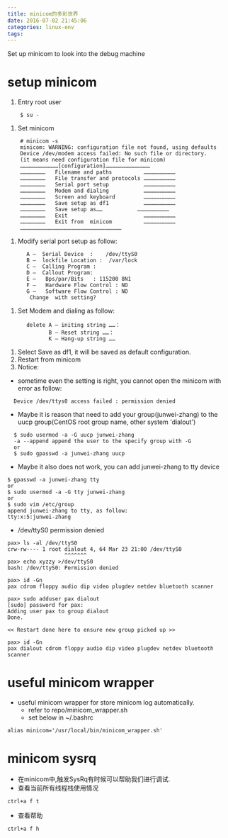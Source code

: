 ```yaml
---
title: minicom的多彩世界
date: 2016-07-02 21:45:06
categories: linux-env
tags:
---
```


Set up minicom to look into the debug machine

<!--more-->

# setup minicom #
1. Entry root user
```
    $ su -
```
1. Set minicom
```
    # minicom -s
    minicom: WARNING: configuration file not found, using defaults
    Device /dev/modem access failed: No such file or directory.
    (it means need configuration file for minicom)
    ………………………………[configuration]……………………………………
    ……………………   Filename and paths          …………………………
    ……………………   File transfer and protocols …………………………
    ……………………   Serial port setup           …………………………
    ……………………   Modem and dialing           …………………………
    ……………………   Screen and keyboard         …………………………
    ……………………   Save setup as df1           …………………………
    ……………………   Save setup as……           …………………………
    ……………………   Exit                        …………………………
    ……………………   Exit from  minicom          …………………………
    ……………………………………………………………………………………
```
1. Modify serial port setup as follow:
```
      A —  Serial Device  :    /dev/ttyS0
      B —  lockfile Location :  /var/lock
      C —  Calling Program :
      D —  Callout Program:
      E —   Bps/par/Bits   : 115200 8N1
      F —   Hardware Flow Control : NO
      G —   Software Flow Control : NO
       Change  with setting?
```
1. Set Modem and dialing as follow:
```
      delete A — initing string ……：
             B — Reset string ……：
             K — Hang-up string ……
```
1. Select Save as df1, it will be saved as default configuration.
1. Restart from minicom
1. Notice:
  * sometime even the setting is right, you cannot open the minicom with error as follow:
```
  Device /dev/ttys0 access failed : permission denied
```
  * Maybe it is reason that need to add your group(junwei-zhang) to the uucp group(CentOS root group name, other system 'dialout')
```
  $ sudo usermod -a -G uucp junwei-zhang
  -a --append append the user to the specify group with -G
  or
  $ sudo gpasswd -a junwei-zhang uucp
```
  * Maybe it also does not work, you can add junwei-zhang to tty device
```
$ gpasswd -a junwei-zhang tty
or
$ sudo usermod -a -G tty junwei-zhang
or
$ sudo vim /etc/group
append junwei-zhang to tty, as follow:
tty:x:5:junwei-zhang
```
  * /dev/ttyS0 permission denied
```
pax> ls -al /dev/ttyS0
crw-rw---- 1 root dialout 4, 64 Mar 23 21:00 /dev/ttyS0
                  ^^^^^^^
pax> echo xyzzy >/dev/ttyS0
bash: /dev/ttyS0: Permission denied

pax> id -Gn
pax cdrom floppy audio dip video plugdev netdev bluetooth scanner

pax> sudo adduser pax dialout
[sudo] password for pax: 
Adding user pax to group dialout
Done.

<< Restart done here to ensure new group picked up >>

pax> id -Gn
pax dialout cdrom floppy audio dip video plugdev netdev bluetooth scanner
```

# useful minicom wrapper
* useful minicom wrapper for store minicom log automatically.
  * refer to repo/minicom_wrapper.sh
  * set below in ~/.bashrc
```
alias minicom='/usr/local/bin/minicom_wrapper.sh'
```

# minicom sysrq
* 在minicom中,触发SysRq有时候可以帮助我们进行调试.
* 查看当前所有线程栈使用情况
```
ctrl+a f t
```
* 查看帮助
```
ctrl+a f h
```

